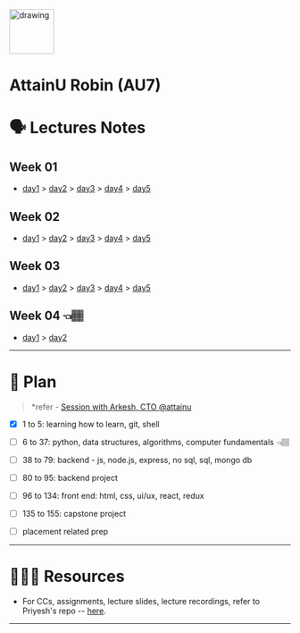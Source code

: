
<img src="https://raw.githubusercontent.com/rahul-choudhary-au7/au7-lecture-notes/master/week04/img/c102e5_148b6c2dcb4a452597a8039cee2ef95d_mv2.png" alt="drawing" width="80"/>

# AttainU Robin (AU7)

# 🗣 Lectures Notes

## Week 01

- [day1](https://www.evernote.com/l/Abo2iOQ1ArSvlkbB3oYs4iK2AE7J11538UU) > [day2](https://www.evernote.com/l/AboQFHrj3c5C3OC771S3kTmY1fxN4MStlI0) > [day3](https://www.evernote.com/l/Abp_67qfL9dOg6K--hJ40DMZeLhLhR8BTW0) > [day4](https://www.evernote.com/l/Abp-cXwfUiFgf1dmyHGPL8HOGah6OWGZZSA) > [day5](https://www.evernote.com/l/AbqDvkH1-Fj7L8G-ToU9S7LIX-fXLuJnqK8)

## Week 02

- [day1](https://www.evernote.com/l/AbqbqYY8gFBFWljgrKMNvy1FL7QzGDXWdZA) > [day2](https://www.evernote.com/l/AbpbQwU2uGFFoZxPIa9pgfYeJFIJUeexN0o) > [day3](https://drive.google.com/open?id=1gRtettH89y6mepohtzvfbIsjWdc8rX-p) > [day4](https://github.com/rahul-choudhary-au7/au7-lecture-notes/blob/master/week02/lecture%209.md) > [day5](https://github.com/rahul-choudhary-au7/au7-lecture-notes/blob/master/week02/lecture10.md)

## Week 03

 - [day1](https://github.com/rahul-choudhary-au7/au7-lecture-notes/blob/master/week03/day1.md) > [day2](https://github.com/rahul-choudhary-au7/au7-lecture-notes/blob/master/week03/day2.md) > [day3](https://github.com/rahul-choudhary-au7/au7-lecture-notes/blob/master/week03/day3.ipynb) > [day4](https://github.com/rahul-choudhary-au7/au7-lecture-notes/blob/master/week03/day4.ipynb) > [day5](https://github.com/rahul-choudhary-au7/au7-lecture-notes/blob/master/week03/day4.ipynb)

## Week 04 👈🏽

- [day1](https://github.com/rahul-choudhary-au7/au7-lecture-notes/blob/master/week04/day1.ipynb) > [day2](https://github.com/rahul-choudhary-au7/au7-lecture-notes/blob/master/week04/day2.ipynb)

***

# 🎯 Plan
> *refer - [Session with Arkesh, CTO @attainu](https://www.evernote.com/l/AboxkzVPUx0RfxO4tk4_go1VHgzmMv7uW78)

- [x] 1 to 5: learning how to learn, git, shell 

- [ ] 6 to 37: python, data structures, algorithms, computer fundamentals 👈🏽

- [ ] 38 to 79: backend - js, node.js, express, no sql, sql, mongo db

- [ ] 80 to 95: backend project

- [ ] 96 to 134: front end: html, css, ui/ux, react, redux

- [ ] 135 to 155: capstone project

- [ ] placement related prep 
 

***

# 👨🏻‍💻 Resources
- For CCs, assignments, lecture slides, lecture recordings, refer to Priyesh's repo -- [here](https://github.com/never2average/AttainU-CCs).

***
